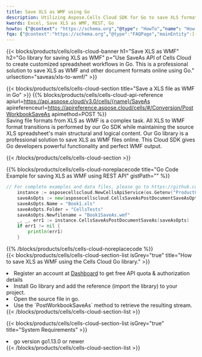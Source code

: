 ```yaml
---
title: Save XLS as WMF using Go 
description: Utilizing Aspose.Cells Cloud SDK for Go to save XLS format file as WMF format file. 
kwords: Excel, Save XLS as WMF, REST, Go
howto: {"@context": "https://schema.org","@type": "HowTo","name": "How to save XLS as WMF using the Cells Cloud Go library.","description": "How to save XLS as WMF using the Cells Cloud Go library.","image": {"@type": "ImageObject"},"url": "/go/saveas/xls-to-wmf/","step": [{ "@type": "HowToStep","name": "How to save XLS as WMF using the Cells Cloud Go library. step 1", "image": {"@type": "ImageObject",},"url": "/go/saveas/xls-to-wmf/","text": "Register an account at <a href='https://dashboard.aspose.cloud/'>Dashboard</a> to get free API quota & authorization details",},{ "@type": "HowToStep","name": "How to save XLS as WMF using the Cells Cloud Go library. step 1", "image": {"@type": "ImageObject",},"url": "/go/saveas/xls-to-wmf/","text": "Install Go library and add the reference (import the library) to your project.",},{ "@type": "HowToStep","name": "How to save XLS as WMF using the Cells Cloud Go library. step 1", "image": {"@type": "ImageObject",},"url": "/go/saveas/xls-to-wmf/","text": "Open the source file in go.",},{ "@type": "HowToStep","name": "How to save XLS as WMF using the Cells Cloud Go library. step 1", "image": {"@type": "ImageObject",},"url": "/go/saveas/xls-to-wmf/","text": "Use the `PostWorkbookSaveAs` method to retrieve the resulting stream.",}, ],"supply": {"@type": "HowToSupply","name": "document"},"tool": [{"@type": "HowToTool","name": "Goland, Visual Studio Code, Eclipse"},{"@type": "HowToTool","name": "Aspose Cells"}],"totalTime": "PT6M"}
fqa: {"@context":"https://schema.org","@type":"FAQPage","mainEntity":[{"@type":"Question","name":"Why save file as other formats file in C# using REST API?","acceptedAnswer":{"@type":"Answer","text":"Documents are encoded in many ways, and some files may be incompatible with the software you use. To open and read such files, just save them as appropriate file formats.<br/><ol><li>Install .NET SDK and add the reference (import the library) to your project.</li><li>Open the source file in C# using REST API.</li><li>Call the PostWorkbookSaveAsRequest() method, passing an output filename with required extension.</li><li>Get the result of save as a separate file.</li></ol>"}},{"@type":"Question","name":"What file formats can I save as with your C# library?","acceptedAnswer":{"@type":"Answer","text":"We support a variety of file formats for conversion using .NET library, including XLSX, Excel, xls , PDF, CSV, HTML, Markdown, XML, PNG, JPG, TIFF, Json, TXT and many more."}},{"@type":"Question","name":"What is the maximum allowed file size for conversion using this .NET library?","acceptedAnswer":{"@type":"Answer","text":"There are no file size limits for format conversions using .NET library."}}]}
---
```



{{< blocks/products/cells/cells-cloud-banner h1="Save XLS as WMF" h2="Go library for saving XLS as WMF" p="Use SaveAs API of Cells Cloud to create customized spreadsheet workflows in Go. This is a professional solution to save XLS as WMF and other document formats online using Go." urlsection="saveas/xls-to-wmf/" >}}

{{< blocks/products/cells/cells-cloud-section  title="Save a XLS file as WMF in Go" >}}
{{% blocks/products/cells/cells-cloud-api-reference  apiurl=https://api.aspose.cloud/v3.0/cells/{name}/SaveAs  apireferenceurl=https://apireference.aspose.cloud/cells/#/Conversion/PostWorkbookSaveAs  apimethod=POST %}}
<br/>
Saving file formats from XLS as WMF is a complex task. All XLS to WMF format transitions is performed by our Go SDK while maintaining the source XLS spreadsheet's main structural and logical content. Our Go library is a professional solution to save XLS as WMF files online. This Cloud SDK gives Go developers powerful functionality and perfect WMF output.

{{< /blocks/products/cells/cells-cloud-section >}}

{{% blocks/products/cells/cells-cloud-noreplacecode title="Go Code Example for saving XLS as WMF using REST API" gistPath="" %}}
  
```go
// For complete examples and data files, please go to https://github.com/aspose-cells-cloud/aspose-cells-cloud-go/
    instance := asposecellscloud.NewCellsApiService(os.Getenv("ProductClientId"), os.Getenv("ProductClientSecret"))
    saveAsOpts := new(asposecellscloud.CellsSaveAsPostDocumentSaveAsOpts)
    saveAsOpts.Name = "Book1.xls"
    saveAsOpts.Folder = "CellsTests"
    saveAsOpts.Newfilename = "Book1SaveAs.wmf"
    _, _, err1 := instance.CellsSaveAsPostDocumentSaveAs(saveAsOpts)
    if err1 != nil {
	    println(err1)
    }
```
  
{{% /blocks/products/cells/cells-cloud-noreplacecode  %}}
<br/>
{{< blocks/products/cells/cells-cloud-section-list isGrey="true"  title="How to save XLS as WMF using the Cells Cloud Go library." >}}
<li>Register an account at <a href="https://dashboard.aspose.cloud/">Dashboard</a> to get free API quota & authorization details</li>
<li>Install Go library and add the reference (import the library) to your project.</li>
<li>Open the source file in go.</li>
<li>Use the `PostWorkbookSaveAs` method to retrieve the resulting stream.</li>
{{< /blocks/products/cells/cells-cloud-section-list >}}

{{< blocks/products/cells/cells-cloud-section-list isGrey="true"  title="System Requirements" >}}
<li>go version go1.13.0 or newer</li>
{{< /blocks/products/cells/cells-cloud-section-list >}}

